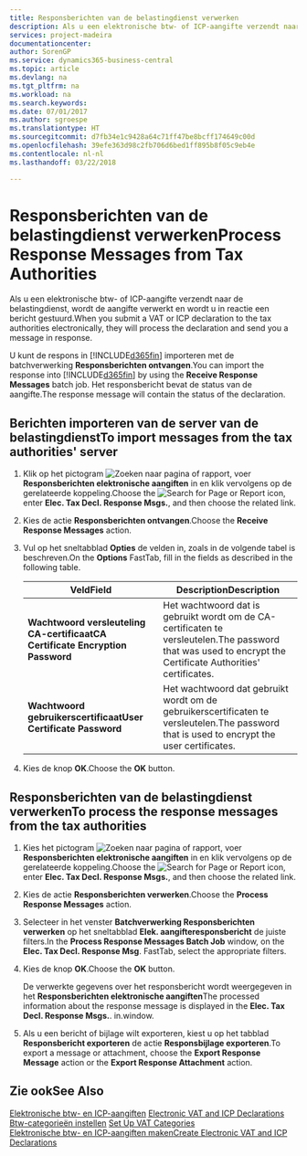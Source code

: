 ```yaml
---
title: Responsberichten van de belastingdienst verwerken
description: Als u een elektronische btw- of ICP-aangifte verzendt naar de belastingdienst, wordt de aangifte verwerkt en wordt u in reactie een bericht gestuurd.
services: project-madeira
documentationcenter: 
author: SorenGP
ms.service: dynamics365-business-central
ms.topic: article
ms.devlang: na
ms.tgt_pltfrm: na
ms.workload: na
ms.search.keywords: 
ms.date: 07/01/2017
ms.author: sgroespe
ms.translationtype: HT
ms.sourcegitcommit: d7fb34e1c9428a64c71ff47be8bcff174649c00d
ms.openlocfilehash: 39efe363d98c2fb706d6bed1ff895b8f05c9eb4e
ms.contentlocale: nl-nl
ms.lasthandoff: 03/22/2018

---
```

# <a name="process-response-messages-from-tax-authorities"></a><span data-ttu-id="2d64b-103">Responsberichten van de belastingdienst verwerken</span><span class="sxs-lookup"><span data-stu-id="2d64b-103">Process Response Messages from Tax Authorities</span></span>
<span data-ttu-id="2d64b-104">Als u een elektronische btw- of ICP-aangifte verzendt naar de belastingdienst, wordt de aangifte verwerkt en wordt u in reactie een bericht gestuurd.</span><span class="sxs-lookup"><span data-stu-id="2d64b-104">When you submit a VAT or ICP declaration to the tax authorities electronically, they will process the declaration and send you a message in response.</span></span>  

<span data-ttu-id="2d64b-105">U kunt de respons in [!INCLUDE[d365fin](../../includes/d365fin_md.md)] importeren met de batchverwerking **Responsberichten ontvangen**.</span><span class="sxs-lookup"><span data-stu-id="2d64b-105">You can import the response into [!INCLUDE[d365fin](../../includes/d365fin_md.md)] by using the **Receive Response Messages** batch job.</span></span> <span data-ttu-id="2d64b-106">Het responsbericht bevat de status van de aangifte.</span><span class="sxs-lookup"><span data-stu-id="2d64b-106">The response message will contain the status of the declaration.</span></span>  

## <a name="to-import-messages-from-the-tax-authorities-server"></a><span data-ttu-id="2d64b-107">Berichten importeren van de server van de belastingdienst</span><span class="sxs-lookup"><span data-stu-id="2d64b-107">To import messages from the tax authorities' server</span></span>  

1.  <span data-ttu-id="2d64b-108">Klik op het pictogram ![Zoeken naar pagina of rapport](../../media/ui-search/search_small.png "pictogram Zoeken naar pagina of rapport"), voer **Responsberichten elektronische aangiften** in en klik vervolgens op de gerelateerde koppeling.</span><span class="sxs-lookup"><span data-stu-id="2d64b-108">Choose the ![Search for Page or Report](../../media/ui-search/search_small.png "Search for Page or Report icon") icon, enter **Elec. Tax Decl. Response Msgs.**, and then choose the related link.</span></span>  
2.  <span data-ttu-id="2d64b-109">Kies de actie **Responsberichten ontvangen**.</span><span class="sxs-lookup"><span data-stu-id="2d64b-109">Choose the **Receive Response Messages** action.</span></span>  
3.  <span data-ttu-id="2d64b-110">Vul op het sneltabblad **Opties** de velden in, zoals in de volgende tabel is beschreven.</span><span class="sxs-lookup"><span data-stu-id="2d64b-110">On the **Options** FastTab, fill in the fields as described in the following table.</span></span>  

    |<span data-ttu-id="2d64b-111">Veld</span><span class="sxs-lookup"><span data-stu-id="2d64b-111">Field</span></span>|<span data-ttu-id="2d64b-112">Description</span><span class="sxs-lookup"><span data-stu-id="2d64b-112">Description</span></span>|  
    |---------------------------------|---------------------------------------|  
    |<span data-ttu-id="2d64b-113">**Wachtwoord versleuteling CA-certificaat**</span><span class="sxs-lookup"><span data-stu-id="2d64b-113">**CA Certificate Encryption Password**</span></span>|<span data-ttu-id="2d64b-114">Het wachtwoord dat is gebruikt wordt om de CA-certificaten te versleutelen.</span><span class="sxs-lookup"><span data-stu-id="2d64b-114">The password that was used to encrypt the Certificate Authorities' certificates.</span></span>|  
    |<span data-ttu-id="2d64b-115">**Wachtwoord gebruikerscertificaat**</span><span class="sxs-lookup"><span data-stu-id="2d64b-115">**User Certificate Password**</span></span>|<span data-ttu-id="2d64b-116">Het wachtwoord dat gebruikt wordt om de gebruikerscertificaten te versleutelen.</span><span class="sxs-lookup"><span data-stu-id="2d64b-116">The password that is used to encrypt the user certificates.</span></span>|  

4.  <span data-ttu-id="2d64b-117">Kies de knop **OK**.</span><span class="sxs-lookup"><span data-stu-id="2d64b-117">Choose the **OK** button.</span></span>  

## <a name="to-process-the-response-messages-from-the-tax-authorities"></a><span data-ttu-id="2d64b-118">Responsberichten van de belastingdienst verwerken</span><span class="sxs-lookup"><span data-stu-id="2d64b-118">To process the response messages from the tax authorities</span></span>  

1.  <span data-ttu-id="2d64b-119">Kies het pictogram ![Zoeken naar pagina of rapport](../../media/ui-search/search_small.png "pictogram Zoeken naar pagina of rapport"), voer **Responsberichten elektronische aangiften** in en klik vervolgens op de gerelateerde koppeling.</span><span class="sxs-lookup"><span data-stu-id="2d64b-119">Choose the ![Search for Page or Report](../../media/ui-search/search_small.png "Search for Page or Report icon") icon, enter **Elec. Tax Decl. Response Msgs.**, and then choose the related link.</span></span>  
2.  <span data-ttu-id="2d64b-120">Kies de actie **Responsberichten verwerken**.</span><span class="sxs-lookup"><span data-stu-id="2d64b-120">Choose the **Process Response Messages** action.</span></span>  
3.  <span data-ttu-id="2d64b-121">Selecteer in het venster **Batchverwerking Responsberichten verwerken** op het sneltabblad **Elek. aangifteresponsbericht** de juiste filters.</span><span class="sxs-lookup"><span data-stu-id="2d64b-121">In the **Process Response Messages Batch Job** window, on the **Elec. Tax Decl. Response Msg**. FastTab, select the appropriate filters.</span></span>  
4.  <span data-ttu-id="2d64b-122">Kies de knop **OK**.</span><span class="sxs-lookup"><span data-stu-id="2d64b-122">Choose the **OK** button.</span></span>  

    <span data-ttu-id="2d64b-123">De verwerkte gegevens over het responsbericht wordt weergegeven in het **Responsberichten elektronische aangiften**</span><span class="sxs-lookup"><span data-stu-id="2d64b-123">The processed information about the response message is displayed in the **Elec. Tax Decl. Response Msgs.**.</span></span> <span data-ttu-id="2d64b-124">in.</span><span class="sxs-lookup"><span data-stu-id="2d64b-124">window.</span></span>  

5.  <span data-ttu-id="2d64b-125">Als u een bericht of bijlage wilt exporteren, kiest u op het tabblad **Responsbericht exporteren** de actie **Responsbijlage exporteren**.</span><span class="sxs-lookup"><span data-stu-id="2d64b-125">To export a message or attachment, choose the **Export Response Message** action or the **Export Response Attachment** action.</span></span>  

## <a name="see-also"></a><span data-ttu-id="2d64b-126">Zie ook</span><span class="sxs-lookup"><span data-stu-id="2d64b-126">See Also</span></span>  
 <span data-ttu-id="2d64b-127">[Elektronische btw- en ICP-aangiften](electronic-vat-and-icp-declarations.md) </span><span class="sxs-lookup"><span data-stu-id="2d64b-127">[Electronic VAT and ICP Declarations](electronic-vat-and-icp-declarations.md) </span></span>  
 <span data-ttu-id="2d64b-128">[Btw-categorieën instellen](how-to-set-up-vat-categories.md) </span><span class="sxs-lookup"><span data-stu-id="2d64b-128">[Set Up VAT Categories](how-to-set-up-vat-categories.md) </span></span>  
 [<span data-ttu-id="2d64b-129">Elektronische btw- en ICP-aangiften maken</span><span class="sxs-lookup"><span data-stu-id="2d64b-129">Create Electronic VAT and ICP Declarations</span></span>](how-to-create-electronic-vat-and-icp-declarations.md)

